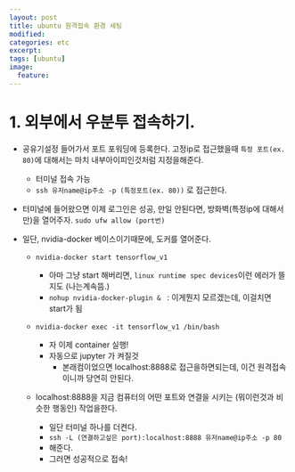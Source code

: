 ```yaml
---
layout: post
title: ubuntu 원격접속 환경 세팅
modified:
categories: etc
excerpt:
tags: [ubuntu]
image:
  feature:
---
```




# 1. 외부에서 우분투 접속하기.

- 공유기설정 들어가서 포트 포워딩에 등록한다. 고정ip로 접근했을때 ```특정 포트(ex. 80)```에 대해서는 마치 내부아이피인것처럼 지정을해준다.
  - 터미널 접속 가능
  - ```ssh 유저name@ip주소 -p (특정포트(ex. 80))``` 로 접근한다.

- 터미널에 들어왔으면 이제 로그인은 성공, 만일 안된다면, 방화벽(특정ip에 대해서만)을 열어주자. ```sudo ufw allow (port번)```

- 일단, nvidia-docker 베이스이기때문에, 도커를 열어준다.
  - ```nvidia-docker start tensorflow_v1```
    - 아마 그냥 start 해버리면, ```linux runtime spec devices```이런 에러가 뜰지도 (나는계속뜸.)
    - ```nohup nvidia-docker-plugin & ``` : 이게뭔지 모르겠는데, 이걸치면 start가 됨

  - ```nvidia-docker exec -it tensorflow_v1 /bin/bash```
    - 자 이제 container 실행!
    - 자동으로 jupyter 가 켜질것
      - 본래컴이었으면 localhost:8888로 접근을하면되는데, 이건 원격접속이니까 당연히 안된다.
  - localhost:8888을 지금 컴퓨터의 어떤 포트와 연결을 시키는 (뭐이런것과 비슷한 행동인) 작업을한다.
    - 일단 터미널 하나를 더켠다.
    - ```ssh -L (연결하고싶은 port):localhost:8888 유저name@ip주소 -p 80```
    - 해준다.
    - 그러면 성공적으로 접속!
